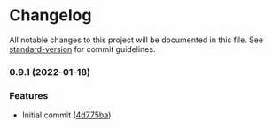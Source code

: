 # Changelog

All notable changes to this project will be documented in this file. See [standard-version](https://github.com/conventional-changelog/standard-version) for commit guidelines.

### 0.9.1 (2022-01-18)


### Features

* Initial commit ([4d775ba](https://github.com/samrum/create-vite-plugin-web-extension/commit/4d775ba7bb993eee5c73feb06dd4a98011179834))
